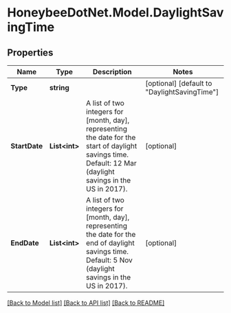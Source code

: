 
# HoneybeeDotNet.Model.DaylightSavingTime

## Properties

Name | Type | Description | Notes
------------ | ------------- | ------------- | -------------
**Type** | **string** |  | [optional] [default to "DaylightSavingTime"]
**StartDate** | **List&lt;int&gt;** | A list of two integers for [month, day], representing the date for the start of daylight savings time. Default: 12 Mar (daylight savings in the US in 2017). | [optional] 
**EndDate** | **List&lt;int&gt;** | A list of two integers for [month, day], representing the date for the end of daylight savings time. Default: 5 Nov (daylight savings in the US in 2017). | [optional] 

[[Back to Model list]](../README.md#documentation-for-models)
[[Back to API list]](../README.md#documentation-for-api-endpoints)
[[Back to README]](../README.md)

